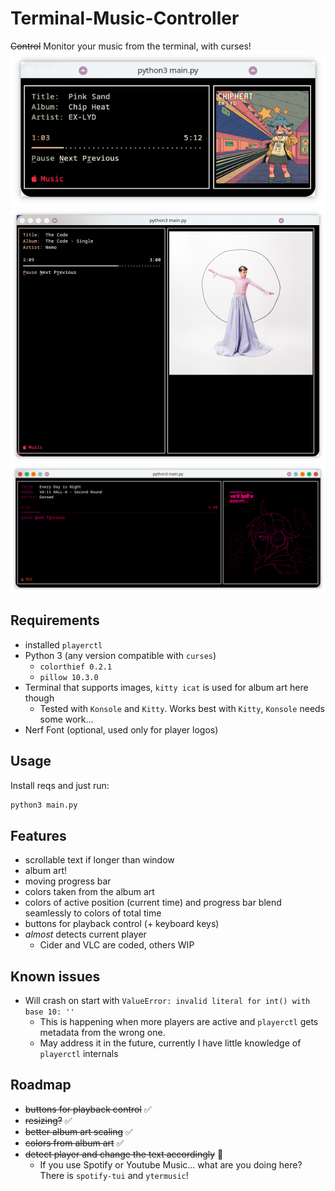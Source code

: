# Terminal-Music-Controller

~~Control~~ Monitor your music from the terminal, with curses!
![Example view](example.png)
![Example view](example2.png)
![Example view](example3.png)

## Requirements
- installed `playerctl`
- Python 3 (any version compatible with `curses`)
  - `colorthief 0.2.1`
  - `pillow 10.3.0`
- Terminal that supports images, `kitty icat` is used for album art here though
  - Tested with `Konsole` and `Kitty`. Works best with `Kitty`, `Konsole` needs some work...
- Nerf Font (optional, used only for player logos)

## Usage
Install reqs and just run:
```bash
python3 main.py
```
## Features
- scrollable text if longer than window
- album art!
- moving progress bar
- colors taken from the album art
- colors of active position (current time) and progress bar blend seamlessly to colors of total time
- buttons for playback control (+ keyboard keys)
- *almost* detects current player
  - Cider and VLC are coded, others WIP
## Known issues
- Will crash on start with `ValueError: invalid literal for int() with base 10: ''`
  - This is happening when more players are active and `playerctl` gets metadata from the wrong one.
  - May address it in the future, currently I have little knowledge of `playerctl` internals
## Roadmap
- ~~buttons for playback control~~ ✅
- ~~resizing?~~ ✅
- ~~better album art scaling~~ ✅
- ~~colors from album art~~ ✅
- ~~detect player and change the text accordingly~~ 🤏
  - If you use Spotify or Youtube Music... what are you doing here? There is `spotify-tui` and `ytermusic`!